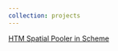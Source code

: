 ```yaml
---
collection: projects
---
```


[HTM Spatial Pooler in Scheme](https://github.com/rogerturner/HTM-scheme)
